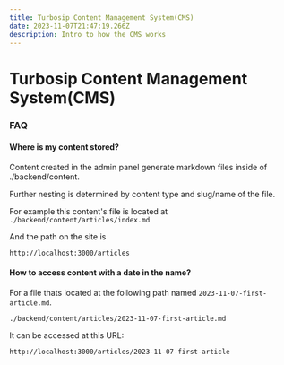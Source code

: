 ```yaml
---
title: Turbosip Content Management System(CMS)
date: 2023-11-07T21:47:19.266Z
description: Intro to how the CMS works
---
```


# Turbosip Content Management System(CMS)

### FAQ

#### Where is my content stored?

Content created in the admin panel generate markdown files inside of ./backend/content.

Further nesting is determined by content type and slug/name of the file.

For example this content's file is located at 
`./backend/content/articles/index.md`

And the path on the site is 

`http://localhost:3000/articles`


#### How to access content with a date in the name?

For a file thats located at the following path named `2023-11-07-first-article.md`.

`./backend/content/articles/2023-11-07-first-article.md`

It can be accessed at this URL:

`http://localhost:3000/articles/2023-11-07-first-article`